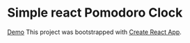 # Simple react Pomodoro Clock
[Demo](https://fecosos.github.io/demo-pomodoro/)
This project was bootstrapped with [Create React App](https://github.com/facebookincubator/create-react-app).
